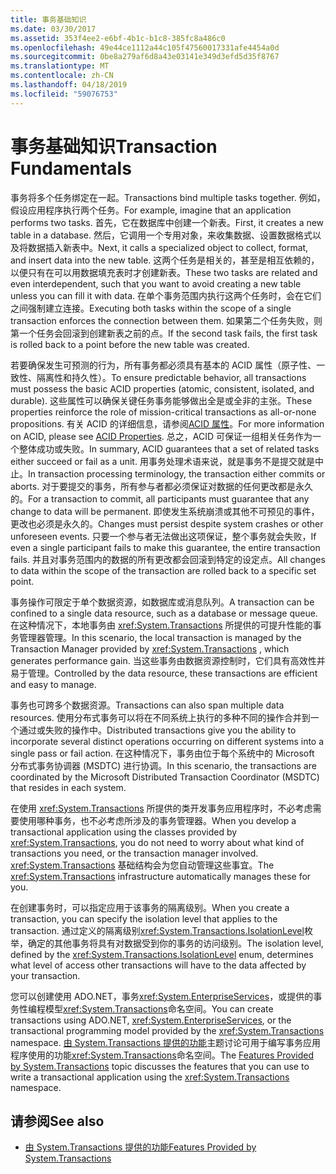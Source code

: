 ```yaml
---
title: 事务基础知识
ms.date: 03/30/2017
ms.assetid: 353f4ee2-e6bf-4b1c-b1c8-385fc8a486c0
ms.openlocfilehash: 49e44ce1112a44c105f47560017331afe4454a0d
ms.sourcegitcommit: 0be8a279af6d8a43e03141e349d3efd5d35f8767
ms.translationtype: MT
ms.contentlocale: zh-CN
ms.lasthandoff: 04/18/2019
ms.locfileid: "59076753"
---
```

# <a name="transaction-fundamentals"></a><span data-ttu-id="f2d2b-102">事务基础知识</span><span class="sxs-lookup"><span data-stu-id="f2d2b-102">Transaction Fundamentals</span></span>
<span data-ttu-id="f2d2b-103">事务将多个任务绑定在一起。</span><span class="sxs-lookup"><span data-stu-id="f2d2b-103">Transactions bind multiple tasks together.</span></span> <span data-ttu-id="f2d2b-104">例如，假设应用程序执行两个任务。</span><span class="sxs-lookup"><span data-stu-id="f2d2b-104">For example, imagine that an application performs two tasks.</span></span> <span data-ttu-id="f2d2b-105">首先，它在数据库中创建一个新表。</span><span class="sxs-lookup"><span data-stu-id="f2d2b-105">First, it creates a new table in a database.</span></span> <span data-ttu-id="f2d2b-106">然后，它调用一个专用对象，来收集数据、设置数据格式以及将数据插入新表中。</span><span class="sxs-lookup"><span data-stu-id="f2d2b-106">Next, it calls a specialized object to collect, format, and insert data into the new table.</span></span> <span data-ttu-id="f2d2b-107">这两个任务是相关的，甚至是相互依赖的，以便只有在可以用数据填充表时才创建新表。</span><span class="sxs-lookup"><span data-stu-id="f2d2b-107">These two tasks are related and even interdependent, such that you want to avoid creating a new table unless you can fill it with data.</span></span> <span data-ttu-id="f2d2b-108">在单个事务范围内执行这两个任务时，会在它们之间强制建立连接。</span><span class="sxs-lookup"><span data-stu-id="f2d2b-108">Executing both tasks within the scope of a single transaction enforces the connection between them.</span></span> <span data-ttu-id="f2d2b-109">如果第二个任务失败，则第一个任务会回滚到创建新表之前的点。</span><span class="sxs-lookup"><span data-stu-id="f2d2b-109">If the second task fails, the first task is rolled back to a point before the new table was created.</span></span>  
  
 <span data-ttu-id="f2d2b-110">若要确保发生可预测的行为，所有事务都必须具有基本的 ACID 属性（原子性、一致性、隔离性和持久性）。</span><span class="sxs-lookup"><span data-stu-id="f2d2b-110">To ensure predictable behavior, all transactions must possess the basic ACID properties (atomic, consistent, isolated, and durable).</span></span> <span data-ttu-id="f2d2b-111">这些属性可以确保关键任务事务能够做出全是或全非的主张。</span><span class="sxs-lookup"><span data-stu-id="f2d2b-111">These properties reinforce the role of mission-critical transactions as all-or-none propositions.</span></span> <span data-ttu-id="f2d2b-112">有关 ACID 的详细信息，请参阅[ACID 属性](https://go.microsoft.com/fwlink/?LinkId=98791)。</span><span class="sxs-lookup"><span data-stu-id="f2d2b-112">For more information on ACID, please see [ACID Properties](https://go.microsoft.com/fwlink/?LinkId=98791).</span></span> <span data-ttu-id="f2d2b-113">总之，ACID 可保证一组相关任务作为一个整体成功或失败。</span><span class="sxs-lookup"><span data-stu-id="f2d2b-113">In summary, ACID guarantees that a set of related tasks either succeed or fail as a unit.</span></span> <span data-ttu-id="f2d2b-114">用事务处理术语来说，就是事务不是提交就是中止。</span><span class="sxs-lookup"><span data-stu-id="f2d2b-114">In transaction processing terminology, the transaction either commits or aborts.</span></span> <span data-ttu-id="f2d2b-115">对于要提交的事务，所有参与者都必须保证对数据的任何更改都是永久的。</span><span class="sxs-lookup"><span data-stu-id="f2d2b-115">For a transaction to commit, all participants must guarantee that any change to data will be permanent.</span></span> <span data-ttu-id="f2d2b-116">即使发生系统崩溃或其他不可预见的事件，更改也必须是永久的。</span><span class="sxs-lookup"><span data-stu-id="f2d2b-116">Changes must persist despite system crashes or other unforeseen events.</span></span> <span data-ttu-id="f2d2b-117">只要一个参与者无法做出这项保证，整个事务就会失败，</span><span class="sxs-lookup"><span data-stu-id="f2d2b-117">If even a single participant fails to make this guarantee, the entire transaction fails.</span></span> <span data-ttu-id="f2d2b-118">并且对事务范围内的数据的所有更改都会回滚到特定的设定点。</span><span class="sxs-lookup"><span data-stu-id="f2d2b-118">All changes to data within the scope of the transaction are rolled back to a specific set point.</span></span>  
  
 <span data-ttu-id="f2d2b-119">事务操作可限定于单个数据资源，如数据库或消息队列。</span><span class="sxs-lookup"><span data-stu-id="f2d2b-119">A transaction can be confined to a single data resource, such as a database or message queue.</span></span> <span data-ttu-id="f2d2b-120">在这种情况下，本地事务由 <xref:System.Transactions> 所提供的可提升性能的事务管理器管理。</span><span class="sxs-lookup"><span data-stu-id="f2d2b-120">In this scenario, the local transaction is managed by the Transaction Manager provided by <xref:System.Transactions> , which generates performance gain.</span></span> <span data-ttu-id="f2d2b-121">当这些事务由数据资源控制时，它们具有高效性并易于管理。</span><span class="sxs-lookup"><span data-stu-id="f2d2b-121">Controlled by the data resource, these transactions are efficient and easy to manage.</span></span>  
  
 <span data-ttu-id="f2d2b-122">事务也可跨多个数据资源。</span><span class="sxs-lookup"><span data-stu-id="f2d2b-122">Transactions can also span multiple data resources.</span></span> <span data-ttu-id="f2d2b-123">使用分布式事务可以将在不同系统上执行的多种不同的操作合并到一个通过或失败的操作中。</span><span class="sxs-lookup"><span data-stu-id="f2d2b-123">Distributed transactions give you the ability to incorporate several distinct operations occurring on different systems into a single pass or fail action.</span></span> <span data-ttu-id="f2d2b-124">在这种情况下，事务由位于每个系统中的 Microsoft 分布式事务协调器 (MSDTC) 进行协调。</span><span class="sxs-lookup"><span data-stu-id="f2d2b-124">In this scenario, the transactions are coordinated by the Microsoft Distributed Transaction Coordinator (MSDTC) that resides in each system.</span></span>  
  
 <span data-ttu-id="f2d2b-125">在使用 <xref:System.Transactions> 所提供的类开发事务应用程序时，不必考虑需要使用哪种事务，也不必考虑所涉及的事务管理器。</span><span class="sxs-lookup"><span data-stu-id="f2d2b-125">When you develop a transactional application using the classes provided by <xref:System.Transactions>, you do not need to worry about what kind of transactions you need, or the transaction manager involved.</span></span> <span data-ttu-id="f2d2b-126"><xref:System.Transactions> 基础结构会为您自动管理这些事宜。</span><span class="sxs-lookup"><span data-stu-id="f2d2b-126">The <xref:System.Transactions> infrastructure automatically manages these for you.</span></span>  
  
 <span data-ttu-id="f2d2b-127">在创建事务时，可以指定应用于该事务的隔离级别。</span><span class="sxs-lookup"><span data-stu-id="f2d2b-127">When you create a transaction, you can specify the isolation level that applies to the transaction.</span></span> <span data-ttu-id="f2d2b-128">通过定义的隔离级别<xref:System.Transactions.IsolationLevel>枚举，确定的其他事务将具有对数据受到你的事务的访问级别。</span><span class="sxs-lookup"><span data-stu-id="f2d2b-128">The isolation level, defined by the <xref:System.Transactions.IsolationLevel> enum, determines what level of access other transactions will have to the data affected by your transaction.</span></span>  
  
 <span data-ttu-id="f2d2b-129">您可以创建使用 ADO.NET，事务<xref:System.EnterpriseServices>，或提供的事务性编程模型<xref:System.Transactions>命名空间。</span><span class="sxs-lookup"><span data-stu-id="f2d2b-129">You can create transactions using ADO.NET, <xref:System.EnterpriseServices>, or the transactional programming model provided by the <xref:System.Transactions> namespace.</span></span> <span data-ttu-id="f2d2b-130">[由 System.Transactions 提供的功能](../../../../docs/framework/data/transactions/features-provided-by-system-transactions.md)主题讨论可用于编写事务应用程序使用的功能<xref:System.Transactions>命名空间。</span><span class="sxs-lookup"><span data-stu-id="f2d2b-130">The [Features Provided by System.Transactions](../../../../docs/framework/data/transactions/features-provided-by-system-transactions.md) topic discusses the features that you can use to write a transactional application using the <xref:System.Transactions> namespace.</span></span>  
  
## <a name="see-also"></a><span data-ttu-id="f2d2b-131">请参阅</span><span class="sxs-lookup"><span data-stu-id="f2d2b-131">See also</span></span>

- [<span data-ttu-id="f2d2b-132">由 System.Transactions 提供的功能</span><span class="sxs-lookup"><span data-stu-id="f2d2b-132">Features Provided by System.Transactions</span></span>](../../../../docs/framework/data/transactions/features-provided-by-system-transactions.md)
